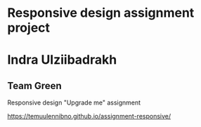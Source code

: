 # Responsive design assignment project
# Indra Ulziibadrakh

## Team Green

Responsive design "Upgrade me" assignment

https://temuulennibno.github.io/assignment-responsive/
